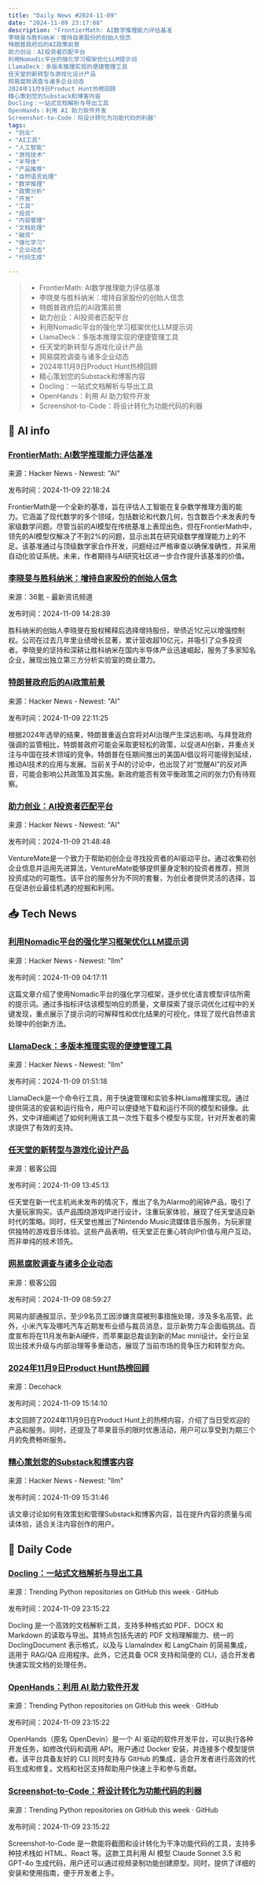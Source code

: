 ```yaml
---
title: "Daily News #2024-11-09"
date: "2024-11-09 23:17:08"
description: "FrontierMath: AI数学推理能力评估基准
李晓旻与胜科纳米：增持自家股份的创始人信念
特朗普政府后的AI政策前景
助力创业：AI投资者匹配平台
利用Nomadic平台的强化学习框架优化LLM提示词
LlamaDeck：多版本推理实现的便捷管理工具
任天堂的新转型与游戏化设计产品
网易腐败调查与诸多企业动态
2024年11月9日Product Hunt热榜回顾
精心策划您的Substack和博客内容
Docling：一站式文档解析与导出工具
OpenHands：利用 AI 助力软件开发
Screenshot-to-Code：将设计转化为功能代码的利器"
tags: 
- "创业"
- "AI工具"
- "人工智能"
- "游戏技术"
- "半导体"
- "产品推荐"
- "自然语言处理"
- "数学推理"
- "政策分析"
- "开发"
- "工具"
- "投资"
- "内容管理"
- "文档处理"
- "融资"
- "强化学习"
- "企业动态"
- "代码生成"

---
```


> - FrontierMath: AI数学推理能力评估基准
> - 李晓旻与胜科纳米：增持自家股份的创始人信念
> - 特朗普政府后的AI政策前景
> - 助力创业：AI投资者匹配平台
> - 利用Nomadic平台的强化学习框架优化LLM提示词
> - LlamaDeck：多版本推理实现的便捷管理工具
> - 任天堂的新转型与游戏化设计产品
> - 网易腐败调查与诸多企业动态
> - 2024年11月9日Product Hunt热榜回顾
> - 精心策划您的Substack和博客内容
> - Docling：一站式文档解析与导出工具
> - OpenHands：利用 AI 助力软件开发
> - Screenshot-to-Code：将设计转化为功能代码的利器

## 🤖 AI info

### [FrontierMath: AI数学推理能力评估基准](https://epochai.org/frontiermath/the-benchmark)

来源：Hacker News - Newest: "AI"

发布时间：2024-11-09 22:18:24

FrontierMath是一个全新的基准，旨在评估人工智能在复杂数学推理方面的能力。它涵盖了现代数学的多个领域，包括数论和代数几何，包含数百个未发表的专家级数学问题。尽管当前的AI模型在传统基准上表现出色，但在FrontierMath中，领先的AI模型仅解决了不到2%的问题，显示出其在研究级数学推理能力上的不足。该基准通过与顶级数学家合作开发，问题经过严格审查以确保准确性，并采用自动化验证系统。未来，作者期待与AI研究社区进一步合作提升该基准的价值。

### [李晓旻与胜科纳米：增持自家股份的创始人信念](https://www.36kr.com/p/3028773698905345)

来源：36氪 - 最新资讯频道

发布时间：2024-11-09 14:28:39

胜科纳米的创始人李晓旻在股权稀释后选择增持股份，举债近1亿元以增强控制权。公司在过去几年里业绩增长显著，累计营收超10亿元，并吸引了众多投资者。李晓旻的坚持和深耕让胜科纳米在国内半导体产业迅速崛起，服务了多家知名企业，展现出独立第三方分析实验室的商业潜力。

### [特朗普政府后的AI政策前景](https://www.rstreet.org/commentary/ai-policy-in-the-trump-administration-and-congress-after-the-2024-elections/)

来源：Hacker News - Newest: "AI"

发布时间：2024-11-09 22:11:25

根据2024年选举的结果，特朗普重返白宫将对AI治理产生深远影响。与拜登政府强调的监管相比，特朗普政府可能会采取更轻松的政策，以促进AI创新，并重点关注与中国在技术领域的竞争。特朗普在任期间推出的美国AI倡议将可能得到延续，推动AI技术的应用与发展。当前关于AI的讨论中，也出现了对“觉醒AI”的反对声音，可能会影响公共政策及其实施。新政府能否有效平衡政策之间的张力仍有待观察。

### [助力创业：AI投资者匹配平台](https://www.aloangels.me/)

来源：Hacker News - Newest: "AI"

发布时间：2024-11-09 21:48:48

VentureMate是一个致力于帮助初创企业寻找投资者的AI驱动平台。通过收集初创企业信息并运用先进算法，VentureMate能够提供量身定制的投资者推荐，预测投资成功的可能性。该平台的服务分为不同的套餐，为创业者提供灵活的选择，旨在促进创业最佳机遇的挖掘和利用。

## 📥 Tech News

### [利用Nomadic平台的强化学习框架优化LLM提示词](https://nomadic-ml.github.io/nomadic/cookbooks/Nomadic_Prompt_Optimization_Report.html)

来源：Hacker News - Newest: "llm"

发布时间：2024-11-09 04:17:11

这篇文章介绍了使用Nomadic平台的强化学习框架，逐步优化语言模型评估所需的提示词。通过多指标评估该模型响应的质量，文章探索了提示词优化过程中的关键发现，重点展示了提示词的可解释性和优化结果的可视化，体现了现代自然语言处理中的创新方法。

### [LlamaDeck：多版本推理实现的便捷管理工具](https://github.com/xxxbf0222/LlamaDeck)

来源：Hacker News - Newest: "llm"

发布时间：2024-11-09 01:51:18

LlamaDeck是一个命令行工具，用于快速管理和实验多种Llama推理实现。通过提供简洁的安装和运行指令，用户可以便捷地下载和运行不同的模型和镜像。此外，文中详细阐述了如何利用该工具一次性下载多个模型与实现，针对开发者的需求提供了有效的支持。

### [任天堂的新转型与游戏化设计产品](http://www.geekpark.net/news/342903)

来源：极客公园

发布时间：2024-11-09 13:45:13

任天堂在新一代主机尚未发布的情况下，推出了名为Alarmo的闹钟产品，吸引了大量玩家购买。该产品围绕游戏IP进行设计，注重玩家体验，展现了任天堂适应新时代的策略。同时，任天堂也推出了Nintendo Music流媒体音乐服务，为玩家提供独特的游戏音乐体验。这些产品表明，任天堂正在重心转向IP价值与用户互动，而非单纯的技术领先。

### [网易腐败调查与诸多企业动态](http://www.geekpark.net/news/342902)

来源：极客公园

发布时间：2024-11-09 08:59:27

网易内部通报显示，至少9名员工因涉嫌贪腐被刑事措施处理，涉及多名高管。此外，小米汽车及哪吒汽车近期发布业绩与裁员消息，显示新势力车企面临挑战。百度宣布将在11月发布新AI硬件，而苹果副总裁谈到新的Mac mini设计。全行业呈现出技术升级与内部治理等多重动态，展现了当前市场的竞争压力和转型方向。

### [2024年11月9日Product Hunt热榜回顾](https://decohack.com/producthunt-daily-2024-11-09/)

来源：Decohack

发布时间：2024-11-09 15:14:10

本文回顾了2024年11月9日在Product Hunt上的热榜内容，介绍了当日受欢迎的产品和服务。同时，还提及了苹果音乐的限时优惠活动，用户可以享受到为期三个月的免费畅听服务。

### [精心策划您的Substack和博客内容](https://trycurie.com)

来源：Hacker News - Newest: "llm"

发布时间：2024-11-09 15:31:46

该文章讨论如何有效策划和管理Substack和博客内容，旨在提升内容的质量与阅读体验，适合关注内容创作的用户。

## 💾 Daily Code

### [Docling：一站式文档解析与导出工具](https://github.com/DS4SD/docling)

来源：Trending Python repositories on GitHub this week · GitHub

发布时间：2024-11-09 23:15:22

Docling 是一个高效的文档解析工具，支持多种格式如 PDF、DOCX 和 Markdown 的读取与导出。其特点包括先进的 PDF 文档理解能力、统一的 DoclingDocument 表示格式，以及与 LlamaIndex 和 LangChain 的简易集成，适用于 RAG/QA 应用程序。此外，它还具备 OCR 支持和简便的 CLI，适合开发者快速实现文档的处理任务。

### [OpenHands：利用 AI 助力软件开发](https://github.com/All-Hands-AI/OpenHands)

来源：Trending Python repositories on GitHub this week · GitHub

发布时间：2024-11-09 23:15:22

OpenHands（原名 OpenDevin）是一个 AI 驱动的软件开发平台，可以执行各种开发任务，如修改代码和调用 API。用户通过 Docker 安装，并连接多个模型提供者。该平台具备友好的 CLI 同时支持与 GitHub 的集成，适合开发者进行高效的代码生成和修复。文档和社区支持帮助用户快速上手和参与贡献。

### [Screenshot-to-Code：将设计转化为功能代码的利器](https://github.com/abi/screenshot-to-code)

来源：Trending Python repositories on GitHub this week · GitHub

发布时间：2024-11-09 23:15:22

Screenshot-to-Code 是一款能将截图和设计转化为干净功能代码的工具，支持多种技术栈如 HTML、React 等。这款工具利用 AI 模型 Claude Sonnet 3.5 和 GPT-4o 生成代码，用户还可以通过视频录制功能创建原型。同时，提供了详细的安装和使用指南，便于开发者上手。

